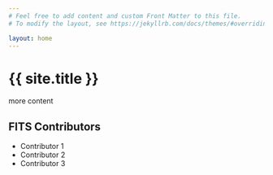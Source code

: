 ```yaml
---
# Feel free to add content and custom Front Matter to this file.
# To modify the layout, see https://jekyllrb.com/docs/themes/#overriding-theme-defaults

layout: home
---
```


<h1>{{ site.title }}</h1>

more content

<h2>FITS Contributors</h2>
<ul>
  <li>Contributor 1</li>
  <li>Contributor 2</li>
  <li>Contributor 3</li>
</ul>